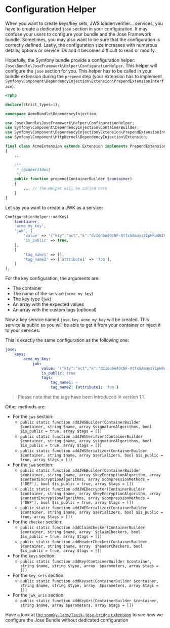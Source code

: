 Configuration Helper
====================

When you want to create keys/key sets, JWS loader/verifier... services, you have to create a dedicated `jose` section in your configuration.
It may confuse your users to configure your bundle and the Jose Framework bundle.
Sometimes, you may also want to be sure that the configuration is correctly defined.
Lastly, the configuration size increases with numerous details, options or service IDs and it becomes difficult to read or modify.

Hopefully, the Symfony bundle provide a configuration helper: `Jose\Bundle\JoseFramework\Helper\ConfigurationHelper`. This helper will configure the `jose` section for you.
This helper has to be called in your bundle extension during the `prepend` step (your extension has to implement `Symfony\Component\DependencyInjection\Extension\PrependExtensionInterface`).

```php
<?php

declare(strict_types=1);

namespace AcmeBundle\DependencyInjection;

use Jose\Bundle\JoseFramework\Helper\ConfigurationHelper;
use Symfony\Component\DependencyInjection\ContainerBuilder;
use Symfony\Component\DependencyInjection\Extension\PrependExtensionInterface;
use Symfony\Component\HttpKernel\DependencyInjection\Extension;

final class AcmeExtension extends Extension implements PrependExtensionInterface
{
    ...

    /**
     * {@inheritdoc}
     */
    public function prepend(ContainerBuilder $container)
    {
        ... // The Helper will be called here
    }
}
```

Let say you want to create a JWK as a service:

```php
ConfigurationHelper::addKey(
    $container,
    'acme_my_key',
    'jwk', [
        'value' => '{"kty":"oct","k":"dzI6nbW4OcNF-AtfxGAmuyz7IpHRudBI0WgGjZWgaRJt6prBn3DARXgUR8NVwKhfL43QBIU2Un3AvCGCHRgY4TbEqhOi8-i98xxmCggNjde4oaW6wkJ2NgM3Ss9SOX9zS3lcVzdCMdum-RwVJ301kbin4UtGztuzJBeg5oVN00MGxjC2xWwyI0tgXVs-zJs5WlafCuGfX1HrVkIf5bvpE0MQCSjdJpSeVao6-RSTYDajZf7T88a2eVjeW31mMAg-jzAWfUrii61T_bYPJFOXW8kkRWoa1InLRdG6bKB9wQs9-VdXZP60Q4Yuj_WZ-lO7qV9AEFrUkkjpaDgZT86w2g"}',
        'is_public' => true,
    ],
    [
        'tag_name1' => [],
        'tag_name2' => ['attribute1' => 'foo'],
    ]
);
```

For the key configuration, the arguments are:

* The container
* The name of the service (`acme_my_key`)
* The key type (`jwk`)
* An array with the expected values
* An array with the custom tags (optional)

Now a key service named `jose.key.acme_my_key` will be created. This service is public so you will be able to get it from your container
or inject it to your services.

This is exactly the same configuration as the following one:

```yaml
jose:
    keys:
        acme_my_key:
            jwk:
                value: '{"kty":"oct","k":"dzI6nbW4OcNF-AtfxGAmuyz7IpHRudBI0WgGjZWgaRJt6prBn3DARXgUR8NVwKhfL43QBIU2Un3AvCGCHRgY4TbEqhOi8-i98xxmCggNjde4oaW6wkJ2NgM3Ss9SOX9zS3lcVzdCMdum-RwVJ301kbin4UtGztuzJBeg5oVN00MGxjC2xWwyI0tgXVs-zJs5WlafCuGfX1HrVkIf5bvpE0MQCSjdJpSeVao6-RSTYDajZf7T88a2eVjeW31mMAg-jzAWfUrii61T_bYPJFOXW8kkRWoa1InLRdG6bKB9wQs9-VdXZP60Q4Yuj_WZ-lO7qV9AEFrUkkjpaDgZT86w2g"}'
                is_public: true
                tags:
                    tag_name1: ~
                    tag_name2: {attribute1: 'foo'}
```

> Please note that the tags have been introduced in version 1.1.

Other methods are:

* For the `jws` section:
    * `public static function addJWSBuilder(ContainerBuilder $container, string $name, array $signatureAlgorithms, bool $is_public = true, array $tags = [])`
    * `public static function addJWSVerifier(ContainerBuilder $container, string $name, array $signatureAlgorithms, bool $is_public = true, array $tags = [])`
    * `public static function addJWSSerializer(ContainerBuilder $container, string $name, array $serializers, bool $is_public = true, array $tags = [])`
* For the `jwe` section:
    * `public static function addJWEBuilder(ContainerBuilder $container, string $name, array $keyEncryptionAlgorithm, array $contentEncryptionAlgorithms, array $compressionMethods = ['DEF'], bool $is_public = true, array $tags = [])`
    * `public static function addJWEDecrypter(ContainerBuilder $container, string $name, array $keyEncryptionAlgorithm, array $contentEncryptionAlgorithms, array $compressionMethods = ['DEF'], bool $is_public = true, array $tags = [])`
    * `public static function addJWESerializer(ContainerBuilder $container, string $name, array $serializers, bool $is_public = true, array $tags = [])`
* For the `checker` section:
    * `public static function addClaimChecker(ContainerBuilder $container, string $name, array  $claimCheckers, bool $is_public = true, array $tags = [])`
    * `public static function addHeaderChecker(ContainerBuilder $container, string $name, array  $headerCheckers, bool $is_public = true, array $tags = [])`
* For the `keys` section:
    * `public static function addKey(ContainerBuilder $container, string $name, string $type, array  $parameters, array $tags = [])`
* For the `key_sets` section:
    * `public static function addKeyset(ContainerBuilder $container, string $name, string $type, array  $parameters, array $tags = [])`
* For the `jwk_uris` section:
    * `public static function addKeyUri(ContainerBuilder $container, string $name, array $parameters, array $tags = [])`

Have a look at [the `spomky-labs/lexik-jose-bridge` extension](https://github.com/Spomky-Labs/lexik-jose-bridge/blob/v2.0/DependencyInjection/SpomkyLabsLexikJoseExtension.php#L78) to see how we configure the Jose Bundle without dedicated configuration
